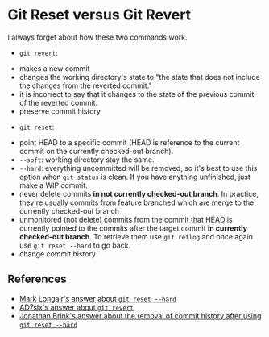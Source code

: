 # Git Reset versus Git Revert

<!-- tl;dr is the summary of your TIL -->

I always forget about how these two commands work.

- `git revert`:

* makes a new commit
* changes the working directory's state to "the state that does not include the changes from the reverted commit."
* it is incorrect to say that it changes to the state of the previous commit of the reverted commit.
* preserve commit history

- `git reset`:

* point HEAD to a specific commit (HEAD is reference to the current commit on the currently checked-out branch).
* `--soft`: working directory stay the same.
* `--hard`: everything uncommitted will be removed, so it's best to use this option when `git status` is clean. If you have anything unfinished, just make a WIP commit.
* never delete commits **in not currently checked-out branch**. In practice, they're usually commits from feature branched which are merge to the currently checked-out branch
* unmonitored (not delete) commits from the commit that HEAD is currently pointed to the commits after the target commit **in currently checked-out branch**. To retrieve them use `git reflog` and once again use `git reset --hard` to go back.
* change commit history.

## References

- [Mark Longair's answer about `git reset --hard`](https://stackoverflow.com/a/9530204/9122512)
- [AD7six's answer about `git revert`](https://stackoverflow.com/a/19032678/9122512)
- [Jonathan.Brink's answer about the removal of commit history after using `git reset --hard`](jhttps://stackoverflow.com/a/51863814/9122512)
